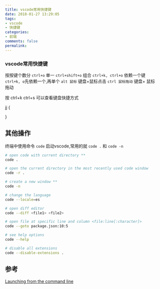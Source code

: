 ```yaml
---
title: vscode常用快捷键
date: 2018-01-27 13:29:05
tags:
- vscode
- 快捷键
categories:
- 前端
comments: false
permalink:
---
```


### vscode常用快捷键

按按键个数分
`ctrl+o` 单一
`ctrl+shift+o` 组合
`ctrl+k, ctrl+o` 依赖一个键
`ctrl+k, o`先依赖一个,再单个
`alt 鼠标` 键盘+鼠标点击
`ctrl 鼠标拖动` 键盘+ 鼠标拖动

按 ctrl+k ctrl+s 可以查看键盘快捷方式

jj {


    
}

## 其他操作

终端中使用命令 `code` 启动vscode,常用的就 `code .` 和 `code -n`

```bash
# open code with current directory **
code .

# open the current directory in the most recently used code window
code -r .

# create a new window **
code -n

# change the language
code --locale=es

# open diff editor
code --diff <file1> <file2>

# open file at specific line and column <file:line[:character]>
code --goto package.json:10:5

# see help options
code --help

# disable all extensions
code --disable-extensions .
```

## 参考

[Launching from the command line](https://code.visualstudio.com/docs/setup/mac#_launching-from-the-command-line)
